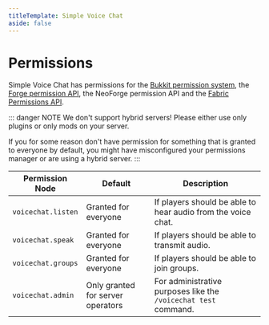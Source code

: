 ```yaml
---
titleTemplate: Simple Voice Chat
aside: false
---
```


# Permissions

Simple Voice Chat has permissions for the
[Bukkit permission system](https://bukkit.fandom.com/wiki/Understanding_Permissions),
the [Forge permission API](https://mcforge.readthedocs.io/en/1.12.x/utilities/permissionapi/),
the NeoForge permission API and the [Fabric Permissions API](https://github.com/lucko/fabric-permissions-api).

::: danger NOTE
We don't support hybrid servers! Please either use only plugins or only mods on your server.

If you for some reason don't have permission for something that is granted to everyone by default, you might have misconfigured your permissions manager or are using a hybrid server.
:::


| Permission Node    | Default                           | Description                                                     |
| ------------------ | --------------------------------- | --------------------------------------------------------------- |
| `voicechat.listen` | Granted for everyone              | If players should be able to hear audio from the voice chat.    |
| `voicechat.speak`  | Granted for everyone              | If players should be able to transmit audio.                    |
| `voicechat.groups` | Granted for everyone              | If players should be able to join groups.                       |
| `voicechat.admin`  | Only granted for server operators | For administrative purposes like the `/voicechat test` command. |
